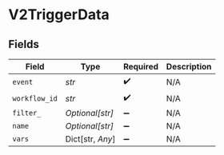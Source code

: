 # V2TriggerData


## Fields

| Field              | Type               | Required           | Description        |
| ------------------ | ------------------ | ------------------ | ------------------ |
| `event`            | *str*              | :heavy_check_mark: | N/A                |
| `workflow_id`      | *str*              | :heavy_check_mark: | N/A                |
| `filter_`          | *Optional[str]*    | :heavy_minus_sign: | N/A                |
| `name`             | *Optional[str]*    | :heavy_minus_sign: | N/A                |
| `vars`             | Dict[str, *Any*]   | :heavy_minus_sign: | N/A                |